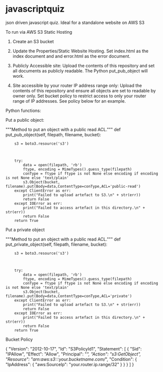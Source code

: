# javascriptquiz
json driven javascript quiz.   Ideal for a standalone website on AWS S3


To run via AWS S3 Static Hosting


1.   Create an S3 bucket

2.   Update the Properties/Static Website Hosting.  Set index.html as the index document and and error.html as the error document.

3.  Publicly Accessible site:   Upload the contents of this repository and set all documents as publicly readable.  The Python put_pub_object will work.

4.  Site accessible by your router IP address range only:    Upload the contents of this repository and ensure all objects are set to readable by owner only.   Set bucket policy to restrict access to only your router range of IP addresses.  See policy below for an example. 









Python functions:


Put a public object:

 """Method to put an object with a public read ACL."""
    def put_pub_object(self, filepath, filename, bucket):

        s3 = boto3.resource('s3')


        
        try:                 
            data = open(filepath, 'rb')
            ftype, encoding = MimeTypes().guess_type(filepath)
            conType = ftype if ftype is not None else encoding if encoding is not None else 'text/plain'    
            s3.Object(bucket, filename).put(Body=data,ContentType=conType,ACL='public-read')
        except ClientError as err:
            print("Failed to upload artefact to S3.\n" + str(err))
            return False
        except IOError as err:
            print("Failed to access artefact in this directory.\n" + str(err))
            return False   
        return True
        
        
        
Put a private object

"""Method to put an object with a public read ACL."""
    def put_private_object(self, filepath, filename, bucket):

        s3 = boto3.resource('s3')


        
        try:                 
            data = open(filepath, 'rb')
            ftype, encoding = MimeTypes().guess_type(filepath)
            conType = ftype if ftype is not None else encoding if encoding is not None else 'text/plain'    
            s3.Object(bucket, filename).put(Body=data,ContentType=conType,ACL='private')
        except ClientError as err:
            print("Failed to upload artefact to S3.\n" + str(err))
            return False
        except IOError as err:
            print("Failed to access artefact in this directory.\n" + str(err))
            return False   
        return True
        
        
        
Bucket Policy



{
    "Version": "2012-10-17",
    "Id": "S3PolicyId1",
    "Statement": [
        {
            "Sid": "IPAllow",
            "Effect": "Allow",
            "Principal": "*",
            "Action": "s3:GetObject",
            "Resource": "arn:aws:s3:::your.bucketname.com/*",
            "Condition": {
                "IpAddress": {
                    "aws:SourceIp": "your.router.ip.range/32"
                }
            }
        }
    ]
}

